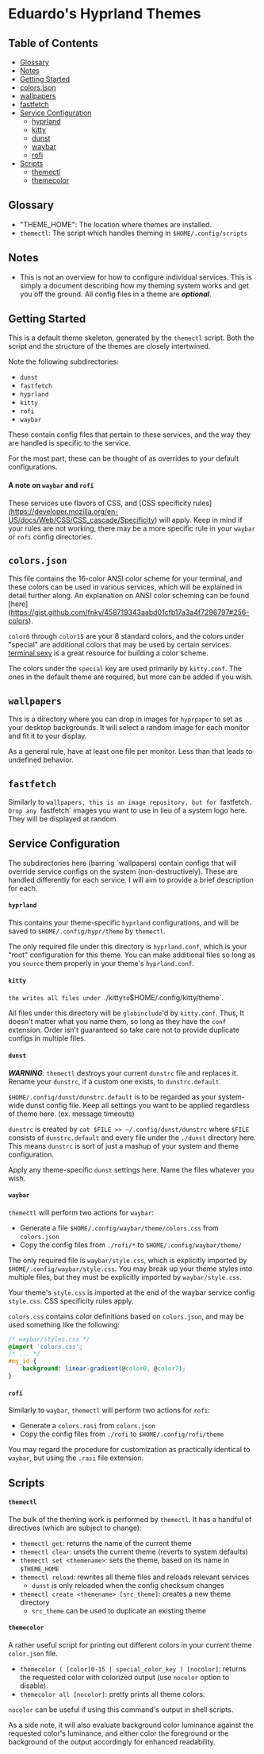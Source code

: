 # Eduardo's Hyprland Themes

## Table of Contents
* [Glossary](#glossary)
* [Notes](#notes)
* [Getting Started](#getting-started)
* [colors.json](#colors.json)
* [wallpapers](#wallpapers)
* [fastfetch](#fastfetch)
* [Service Configuration](#service-configuration)
    * [hyprland](#hyprland)
    * [kitty](#kitty)
    * [dunst](#dunst)
    * [waybar](#waybar)
    * [rofi](#rofi)
* [Scripts](#Scripts)
    * [themectl](#themectl)
    * [themecolor](#themecolor)

## Glossary
- "THEME_HOME": The location where themes are installed.
- `themectl`: The script which handles theming in `$HOME/.config/scripts`

## Notes
- This is not an overview for how to configure individual services. This is
  simply a document describing how my theming system works and get you off the
  ground. All config files in a theme are ***optional***.

## Getting Started
This is a default theme skeleton, generated by the `themectl` script. Both the
script and the structure of the themes are closely intertwined.

Note the following subdirectories:

* `dunst`
* `fastfetch`
* `hyprland`
* `kitty`
* `rofi`
* `waybar`

These contain config files that pertain to these services, and the way they
are handled is specific to the service. 

For the most part, these can be thought of as overrides to your default 
configurations. 

#### A note on `waybar` and `rofi`
These services use flavors of CSS, and [CSS specificity rules]
(https://developer.mozilla.org/en-US/docs/Web/CSS/CSS_cascade/Specificity) 
will apply. Keep in mind if your rules are not working, there may be a more
specific rule in your `waybar` or `rofi` config directories.

## `colors.json`
This file contains the 16-color ANSI color scheme for your terminal, and
these colors can be used in various services, which will be explained in
detail further along. An explanation on ANSI color scheming can be found [here]
(https://gist.github.com/fnky/458719343aabd01cfb17a3a4f7296797#256-colors).

`color0` through `color15` are your 8 standard colors, and the colors under
"special" are additional colors that may be used by certain services.
[terminal.sexy](http://terminal.sexy) is a great resource for building a color
scheme.

The colors under the `special` key are used primarily by `kitty.conf`. The ones
in the default theme are required, but more can be added if you wish.

## `wallpapers`
This is a directory where you can drop in images for `hyprpaper` to set as your
desktop backgrounds. It will select a random image for each monitor and fit it
to your display.

As a general rule, have at least one file per monitor. Less than that leads to
undefined behavior.

## `fastfetch`
Similarly to `wallpapers, this is an image repository, but for `fastfetch`.
Drop any `fastfetch` images you want to use in lieu of a system logo here.
They will be displayed at random.

## Service Configuration
The subdirectories here (barring `wallpapers) contain configs that will 
override service configs on the system (non-destructively). These are handled
differently for each service. I will aim to provide a brief description for
each.

#### `hyprland`
This contains your theme-specific `hyprland` configurations, and will be saved 
to `$HOME/.config/hypr/theme` by `themectl`.

The only required file under this directory is `hyprland.conf`, which is your
"root" configuration for this theme. You can make additional files so long as
you `source` them properly in your theme's `hyprland.conf`.

#### `kitty`
`the
 writes all files under `./kitty` to `$HOME/.config/kitty/theme`.

All files under this directory will be `globinclude`'d by `kitty.conf`. Thus,
It doesn't matter what you name them, so long as they have the `conf` extension.
Order isn't guaranteed so take care not to provide duplicate configs in
multiple files.

#### `dunst`
***WARNING***: `themectl` destroys your current `dunstrc` file and replaces it.
Rename your `dunstrc`, if a custom one exists, to `dunstrc.default`.

`$HOME/.config/dunst/dunstrc.default` is to be regarded as your system-wide
dunst config file. Keep all settings you want to be applied regardless of theme
here. (ex. message timeouts)

`dunstrc` is created by `cat $FILE >> ~/.config/dunst/dunstrc` where `$FILE`
consists of `dunstrc.default` and every file under the `./dunst` directory
here. This means `dunstrc` is sort of just a mashup of your system and
theme configuration.

Apply any theme-specific `dunst` settings here. Name the files whatever you
wish.

#### `waybar`
`themectl` will perform two actions for `waybar`:

* Generate a file `$HOME/.config/waybar/theme/colors.css` from `colors.json`
* Copy the config files from `./rofi/*` to `$HOME/.config/waybar/theme/`

The only required file is `waybar/style.css`, which is explicitly imported
by `$HOME/.config/waybar/style.css`. You may break up your theme styles into 
multiple files, but they must be explicitly imported by `waybar/style.css`.

Your theme's `style.css` is imported at the end of the waybar service config 
`style.css`. CSS specificity rules apply.

`colors.css` contains color definitions based on `colors.json`, and may be used
something like the following:

```css
/* waybar/styles.css */
@import 'colors.css';
/* ... */
#my_id {
    background: linear-gradient(@color0, @color7);
}
```

#### `rofi`
Similarly to `waybar`, `themectl` will perform two actions for `rofi`:

* Generate a `colors.rasi` from `colors.json`
* Copy the config files from `./rofi` to `$HOME/.config/rofi/theme`

You may regard the procedure for customization as practically identical to
`waybar`, but using the `.rasi` file extension.

## Scripts

#### `themectl`
The bulk of the theming work is performed by `themectl`. It has a handful of
directives (which are subject to change):

* `themectl get`: returns the name of the current theme
* `themectl clear`: unsets the current theme (reverts to system defaults)
* `themectl set <themename>`: sets the theme, based on its name in `$THEME_HOME`
* `themectl reload`: rewrites all theme files and reloads relevant services
    * `dunst` is only reloaded when the config checksum changes
* `themectl create <themename> [src_theme]`: creates a new theme directory
    * `src_theme` can be used to duplicate an existing theme

#### `themecolor`
A rather useful script for printing out different colors in your current theme
`color.json` file.

* `themecolor ( [color]0-15 | special_color_key ) [nocolor]`: returns the
  requested color with colorized output (use `nocolor` option to disable).
* `themecolor all [nocolor]`: pretty prints all theme colors.

`nocolor` can be useful if using this command's output in shell scripts.

As a side note, it will also evaluate background color luminance against the
requested color's luminance, and either color the foreground or the background
of the output accordingly for enhanced readability.

